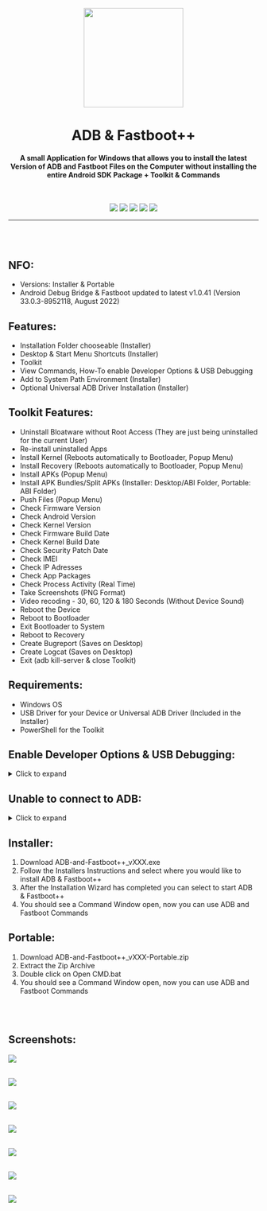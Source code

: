 <p align="center"><img src="https://github.com/K3V1991/ADB-and-FastbootPlusPlus/blob/main/ADB-and-FastbootPlusPlus.png" width="200"></a>
<h1 align="center"><b>ADB & Fastboot++</b></h1>
<h4 align="center">A small Application for Windows that allows you to install the latest Version of ADB and Fastboot Files on the Computer without installing the entire Android SDK Package + Toolkit & Commands</h4>
<br />

<p align="center">
<a href="https://forum.xda-developers.com/t/tool-windows-adb-fastboot-march-2022.3944288/" alt="XDA Thread"><img src="https://img.shields.io/badge/XDA-Thread-orange.svg"></a>
<a href="" alt="Latest Release"><img src="https://img.shields.io/github/v/release/K3V1991/ADB-and-FastbootPlusPlus?color=blueviolet&label=Latest%20Release"></a>
<a href="" alt="Downloads"><img src="https://img.shields.io/github/downloads/K3V1991/ADB-and-FastbootPlusPlus/total?color=green&label=Downloads"></a>
<a href="https://www.paypal.com/cgi-bin/webscr?cmd=_s-xclick&hosted_button_id=HW8B98TVDLKWA" alt="Donate-PayPal"><img src="https://img.shields.io/badge/Donate-PayPal-blue"></a>
<a href="https://github.com/K3V1991/Donate-Crypto/blob/main/README.md" alt="Donate-Crypto"><img src="https://img.shields.io/badge/Donate-Crypto-yellow"></a>
</p>
<hr>
<br />
<br />

## NFO:
* Versions: Installer & Portable
* Android Debug Bridge & Fastboot updated to latest v1.0.41 (Version 33.0.3-8952118, August 2022)

## Features:
* Installation Folder chooseable (Installer)
* Desktop & Start Menu Shortcuts (Installer)
* Toolkit
* View Commands, How-To enable Developer Options & USB Debugging
* Add to System Path Environment (Installer)
* Optional Universal ADB Driver Installation (Installer)

## Toolkit Features:
* Uninstall Bloatware without Root Access (They are just being uninstalled for the current User)
* Re-install uninstalled Apps
* Install Kernel (Reboots automatically to Bootloader, Popup Menu)
* Install Recovery (Reboots automatically to Bootloader, Popup Menu)
* Install APKs (Popup Menu)
* Install APK Bundles/Split APKs (Installer: Desktop/ABI Folder, Portable: ABI Folder)
* Push Files (Popup Menu)
* Check Firmware Version
* Check Android Version
* Check Kernel Version 
* Check Firmware Build Date
* Check Kernel Build Date
* Check Security Patch Date
* Check IMEI           
* Check IP Adresses
* Check App Packages   
* Check Process Activity (Real Time)
* Take Screenshots (PNG Format)
* Video recoding - 30, 60, 120 & 180 Seconds (Without Device Sound)
* Reboot the Device
* Reboot to Bootloader
* Exit Bootloader to System
* Reboot to Recovery
* Create Bugreport (Saves on Desktop)
* Create Logcat (Saves on Desktop)
* Exit (adb kill-server & close Toolkit)

## Requirements:
* Windows OS
* USB Driver for your Device or Universal ADB Driver (Included in the Installer)
* PowerShell for the Toolkit

## Enable Developer Options & USB Debugging:
<details>
  <summary>Click to expand</summary>
  
1. Install the USB Driver for your Device or Universal Adb Driver
2. On your Device, go to Settings > About. Find the Build Number and tap on it 7 times to enable Developer Options
3. Now enter System > Developer Options and find "USB debugging" and enable it
4. Plug your Device into the Computer and change it from "Charge only" to "File Transfer" Mode
5. On your Computer, browse to the Directory where you extracted the Portable Version or use Tiny ADB & Fastboot++ Shortcut
6. Launch a Command Prompt with Open CMD.bat or use Tiny ADB & Fastboot++ Shortcut
7. Once you’re in the Command Prompt, enter the following Command:
```
adb devices
```
8. System is starting the ADB Daemon (If this is your first Time running ADB, you will see a Prompt on your Phone asking you to authorize a Connection with the Computer. Click OK.)
9. Succesful enabled USB Debugging
</details>

## Unable to connect to ADB:
<details>
  <summary>Click to expand</summary>
  
1. AMD Bug - [XDA Thread](https://forum.xda-developers.com/t/fix-fastboot-issues-on-ryzen-based-pcs.4186321/)
2. Switch Device from "Charging" to "File Transfer" Mode
3. Install the latest Device Driver or Universal USB Driver
4. Try another USB Cable
5. Use another USB Port (USB 3.0 Port to USB 2.0)
6. Try to execute Fastboot Command without connecting your Device, and once it says "waiting for device" plug in your USB Cable
7. Windows: Click "Change advanced power setting" on your chosen Plan and expand "USB Settings". Under "USB Settings" Section, expand "USB selective suspend setting" and change it to "Disabled" for On Battery and Plugged In
8. Try another PC
</details>
  
## Installer:
1. Download ADB-and-Fastboot++_vXXX.exe
2. Follow the Installers Instructions and select where you would like to install ADB & Fastboot++
3. After the Installation Wizard has completed you can select to start ADB & Fastboot++
4. You should see a Command Window open, now you can use ADB and Fastboot Commands

## Portable:
1. Download ADB-and-Fastboot++_vXXX-Portable.zip
2. Extract the Zip Archive
3. Double click on Open CMD.bat
4. You should see a Command Window open, now you can use ADB and Fastboot Commands
<br />
<br />

## Screenshots:
<img src="https://github.com/K3V1991/ADB-and-FastbootPlusPlus/blob/main/Screenshots/Information.png"></a>
<br />
<br />

<img src="https://github.com/K3V1991/ADB-and-FastbootPlusPlus/blob/main/Screenshots/License.png"></a>
<br />
<br />

<img src="https://github.com/K3V1991/ADB-and-FastbootPlusPlus/blob/main/Screenshots/Tasks.png"></a>
<br />
<br />

<img src="https://github.com/K3V1991/ADB-and-FastbootPlusPlus/blob/main/Screenshots/Completing.png"></a>
<br />
<br />

<img src="https://github.com/K3V1991/ADB-and-FastbootPlusPlus/blob/main/Screenshots/Shortcuts.png"></a>
<br />
<br />

<img src="https://github.com/K3V1991/ADB-and-FastbootPlusPlus/blob/main/Screenshots/Toolkit-Main.png"></a>
<br />
<br />

<img src="https://github.com/K3V1991/ADB-and-FastbootPlusPlus/blob/main/Screenshots/Toolkit-Menu.png"></a>
